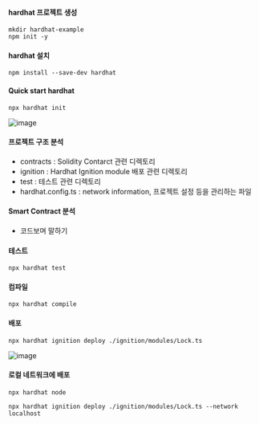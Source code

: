 #### hardhat 프로젝트 생성

```
mkdir hardhat-example
npm init -y
```

#### hardhat 설치

```
npm install --save-dev hardhat
```

#### Quick start hardhat

```
npx hardhat init
```

![image](https://github.com/user-attachments/assets/0547460a-ed9b-4c32-a990-4b27d300cccb)

#### 프로젝트 구조 분석

- contracts : Solidity Contarct 관련 디렉토리
- ignition : Hardhat Ignition module 배포 관련 디렉토리
- test : 테스트 관련 디렉토리
- hardhat.config.ts : network information, 프로젝트 설정 등을 관리하는 파일

#### Smart Contract 분석

- 코드보며 말하기

#### 테스트

```
npx hardhat test
```

#### 컴파일

```
npx hardhat compile
```

#### 배포

```
npx hardhat ignition deploy ./ignition/modules/Lock.ts
```

![image](https://github.com/user-attachments/assets/dca03465-278f-42e2-ba2c-76bb581341dd)

#### 로컬 네트워크에 배포

```
npx hardhat node

npx hardhat ignition deploy ./ignition/modules/Lock.ts --network localhost
```
